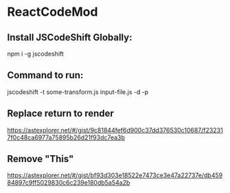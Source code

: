 # ReactCodeMod

## Install JSCodeShift Globally:
npm i -g jscodeshift

## Command to run:
jscodeshift -t some-transform.js input-file.js -d -p

## Replace return to render
https://astexplorer.net/#/gist/9c81844fef6d900c37dd376530c10687/f232317f0c48ca6977a75895b26d21f93dc7ea3b

## Remove "This"
https://astexplorer.net/#/gist/bf93d303e18522e7473ce3e47a22737e/db45984897c9ff5029830c6c239e180db5a54a2b